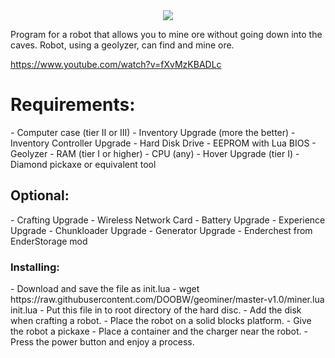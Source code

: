 <center><img src="https://i.imgur.com/lVIijDy.png" /></center>

Program for a robot that allows you to mine ore without going down into the caves. Robot, using a geolyzer, can find and mine ore.

https://www.youtube.com/watch?v=fXvMzKBADLc

<h1>Requirements:</h1>
- Computer case (tier II or III)
- Inventory Upgrade (more the better)
- Inventory Controller Upgrade
- Hard Disk Drive
- EEPROM with Lua BIOS
- Geolyzer
- RAM (tier I or higher)
- CPU (any)
- Hover Upgrade (tier I)
- Diamond pickaxe or equivalent tool

<h2>Optional:</h2>
- Crafting Upgrade
- Wireless Network Card
- Battery Upgrade
- Experience Upgrade
- Chunkloader Upgrade
- Generator Upgrade
- Enderchest from EnderStorage mod


<h3>Installing:</h3>
- Download and save the file as init.lua
- wget https://raw.githubusercontent.com/DOOBW/geominer/master-v1.0/miner.lua init.lua
- Put this file in to root directory of the hard disc.
- Add the disk when crafting a robot.
- Place the robot on a solid blocks platform.
- Give the robot a pickaxe
- Place a container and the charger near the robot.
- Press the power button and enjoy a process.﻿
